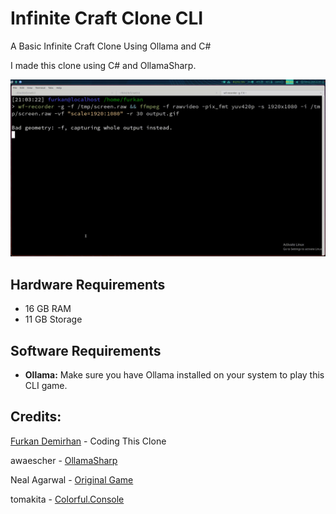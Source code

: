 # Infinite Craft Clone CLI

A Basic Infinite Craft Clone Using Ollama and C#

I made this clone using C# and OllamaSharp.

![GIF](recording.gif)


## Hardware Requirements
- 16 GB RAM
- 11 GB Storage


## Software Requirements

- **Ollama:** Make sure you have Ollama installed on your system to play this CLI game.

## Credits:

[Furkan Demirhan](https://github.com/FurkanDemirhan/) - Coding This Clone

awaescher - [OllamaSharp](https://github.com/awaescher/OllamaSharp)

Neal Agarwal - [Original Game](https://neal.fun/infinite-craft/)

tomakita - [Colorful.Console](https://github.com/tomakita/Colorful.Console)
